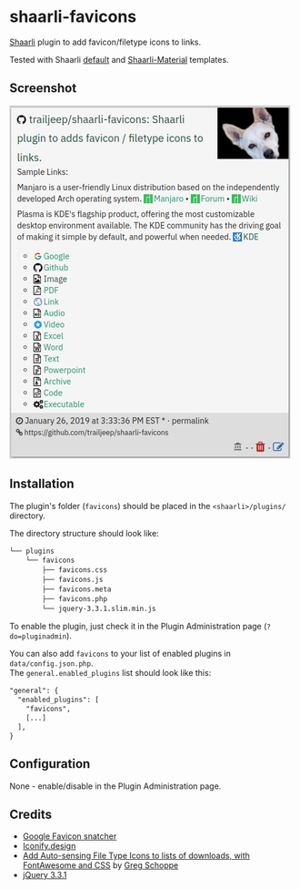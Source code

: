 # shaarli-favicons
[Shaarli](https://github.com/shaarli/Shaarli) plugin to add favicon/filetype icons to links.

Tested with Shaarli [default](https://github.com/shaarli/Shaarli/tree/master/tpl/default) and [Shaarli-Material](https://github.com/kalvn/Shaarli-Material) templates.

## Screenshot
![Screenshot of shaarli-favicons plugin](screenshot2.png)


## Installation
The plugin's folder (`favicons`) should be placed in the `<shaarli>/plugins/` directory.

The directory structure should look like:

```bash 
└── plugins
    └── favicons
        ├── favicons.css
        ├── favicons.js
        ├── favicons.meta
        ├── favicons.php
        └── jquery-3.3.1.slim.min.js
```

To enable the plugin, just check it in the Plugin Administration page (`?do=pluginadmin`).

You can also add `favicons` to your list of enabled plugins in `data/config.json.php`.\
The `general.enabled_plugins` list should look like this:

```
"general": {
  "enabled_plugins": [
    "favicons",
    [...]
  ],
}
```

## Configuration
None - enable/disable in the Plugin Administration page.

## Credits
- [Google Favicon snatcher](https://www.google.com/s2/favicons?domain=www.google.com)
- [Iconify.design](https://iconify.design/)
- [Add Auto-sensing File Type Icons to lists of downloads, with FontAwesome and CSS](https://gschoppe.com/uncategorized/add-auto-sensing-file-type-icons-to-lists-of-downloads-with-fontawesome-and-css/) by [Greg Schoppe](http://gschoppe.com)
-  [ jQuery 3.3.1](https://code.jquery.com/jquery-3.3.1.slim.min.js)
